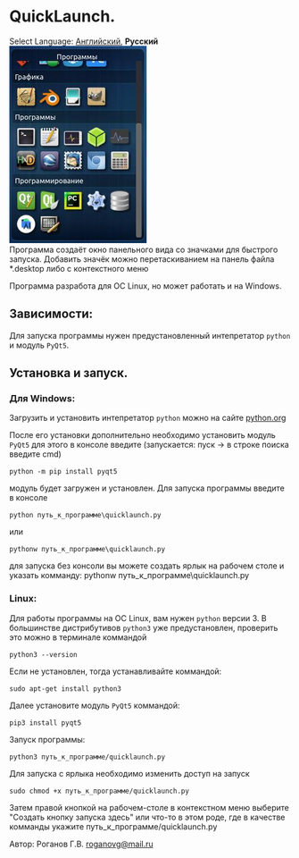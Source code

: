 # QuickLaunch.

Select Language: [Английский](https://github.com/GennadiyVick/QuickLaunch/blob/master/README.md), **Русский**  
![screenshot](https://github.com/GennadiyVick/QuickLaunch/blob/master/screen.jpg)  
Программа создаёт окно панельного вида со значками для быстрого запуска. Добавить значёк можно перетаскиванием на панель файла *.desktop либо с контекстного меню

Программа разработа для ОС Linux, но может работать и на Windows.

## Зависимости:
Для запуска программы нужен предустановленный интепретатор `python` и модуль `PyQt5`.


## Установка и запуск.


### Для Windows: 
Загрузить и установить интепретатор `python` можно на сайте [python.org](https://www.python.org/downloads/)

После его установки дополнительно необходимо установить модуль `PyQt5`
для этого в консоле введите (запускается: пуск -> в строке поиска введите cmd)
```console
python -m pip install pyqt5
```

модуль будет загружен и установлен.
Для запуска программы введите в консоле
```console
python путь_к_программе\quicklaunch.py
```
или
```console
pythonw путь_к_программе\quicklaunch.py
```
для запуска без консоли вы можете создать ярлык на рабочем столе и указать комманду: pythonw путь_к_программе\quicklaunch.py

### Linux: 
Для работы программы на ОС Linux, вам нужен `python` версии 3.
В большинстве дистрибутивов `python3` уже предустановлен, проверить это можно в терминале коммандой
```console
python3 --version
```
Если не установлен, тогда устанавливайте коммандой:
```console
sudo apt-get install python3
```
Далее установите модуль `PyQt5` коммандой:
```console
pip3 install pyqt5
```
Запуск программы:
```console
python3 путь_к_программе/quicklaunch.py
```
Для запуска с ярлыка необходимо изменить доступ на запуск
```console
sudo chmod +x путь_к_программе/quicklaunch.py
```
Затем правой кнопкой на рабочем-столе в контекстном меню выберите "Создать кнопку запуска здесь" или что-то в этом роде, где в качестве комманды укажите путь_к_программе/quicklaunch.py

Автор: Роганов Г.В. roganovg@mail.ru
